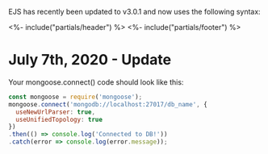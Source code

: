 EJS has recently been updated to v3.0.1 and now uses the following syntax:

<%- include("partials/header") %>
<%- include("partials/footer") %>


# July 7th, 2020 - Update
Your mongoose.connect() code should look like this:

```js
const mongoose = require('mongoose');
mongoose.connect('mongodb://localhost:27017/db_name', {
  useNewUrlParser: true,
  useUnifiedTopology: true
})
.then(() => console.log('Connected to DB!'))
.catch(error => console.log(error.message));
```
